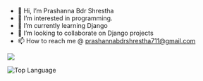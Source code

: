 - 👋 Hi, I’m Prashanna Bdr Shrestha
- 👀 I’m interested in programming.
- 🌱 I’m currently learning Django
- 💞️ I’m looking to collaborate on Django projects
- 📫 How to reach me @ prashannabdrshrestha711@gmail.com

<img src="https://img.shields.io/badge/-PYTHON-3776AB?logo=python&logoColor=fff">

![Top Language](https://github-readme-stats.vercel.app/api/top-langs/?username=prashannastha7&show_icons=true&theme=radical)
